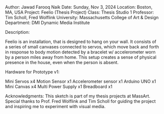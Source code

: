 Author: Jawad Farooq Naik
Date: Sunday, Nov 3, 2024
Location: Boston, MA, USA 
Project: Feelio (Thesis Project)
Class: Thesis Studio 1
Professor: Tim Scholl, Fred Wolflink 
University: Massachusetts College of Art & Design
Department: DMI Dynamic Media Institute

Description: 

Feelio is an installation, that is designed to hang on your wall. It consists of a series of small canvases
connected to servos, which move back and forth in response to body motion detected by a bracelet w/ accelerometer
worn by a person miles away from home. This setup creates a sense of physical presence in the house, even when the 
person is absent.

Hardware for Prototype v1: 

Mini Servos x4 
Motion Sensor x1
Accelerometer sensor x1
Arduino UNO x1
Mini Canvas x4
Multi Power Supply x1
Breadboard x1

Acknowledgments:
This sketch is part of my thesis projects at MassArt. Special thanks to 
Prof. Fred Wolflink and Tim Scholl for guiding the project and inspiring
me to experiment with visual media.
